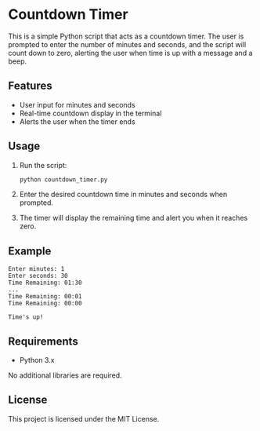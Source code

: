 # Countdown Timer

This is a simple Python script that acts as a countdown timer. The user is prompted to enter the number of minutes and seconds, and the script will count down to zero, alerting the user when time is up with a message and a beep.

## Features

- User input for minutes and seconds
- Real-time countdown display in the terminal
- Alerts the user when the timer ends

## Usage

1. Run the script:

    ```bash
    python countdown_timer.py
    ```

2. Enter the desired countdown time in minutes and seconds when prompted.

3. The timer will display the remaining time and alert you when it reaches zero.

## Example

```
Enter minutes: 1
Enter seconds: 30
Time Remaining: 01:30
...
Time Remaining: 00:01
Time Remaining: 00:00

Time's up!
```

## Requirements

- Python 3.x

No additional libraries are required.

## License

This project is licensed under the MIT License.
